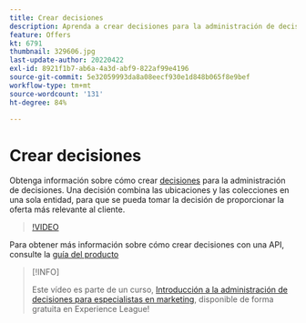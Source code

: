 ```yaml
---
title: Crear decisiones
description: Aprenda a crear decisiones para la administración de decisiones. Una decisión combina las ubicaciones y las colecciones en una sola entidad, para que se pueda tomar la decisión de proporcionar la oferta más relevante al cliente.
feature: Offers
kt: 6791
thumbnail: 329606.jpg
last-update-author: 20220422
exl-id: 8921f1b7-ab6a-4a3d-abf9-822af99e4196
source-git-commit: 5e32059993da8a08eecf930e1d848b065f8e9bef
workflow-type: tm+mt
source-wordcount: '131'
ht-degree: 84%

---
```


# Crear decisiones

Obtenga información sobre cómo crear [decisiones](https://experienceleague.adobe.com/docs/journey-optimizer/using/offer-decisioniong/create-manage-activities/create-offer-activities.html?lang=es) para la administración de decisiones. Una decisión combina las ubicaciones y las colecciones en una sola entidad, para que se pueda tomar la decisión de proporcionar la oferta más relevante al cliente.

>[!VIDEO](https://video.tv.adobe.com/v/329606?quality=12&learn=on)

Para obtener más información sobre cómo crear decisiones con una API, consulte la [guía del producto](https://experienceleague.adobe.com/docs/journey-optimizer/using/offer-decisioniong/api-reference/activities-api/create.html?lang=es)

>[!INFO]
>
> Este vídeo es parte de un curso, [Introducción a la administración de decisiones para especialistas en marketing](https://experienceleague.adobe.com/?recommended=ExperiencePlatform-U-1-2020.1.offerdecisioning), disponible de forma gratuita en Experience League!
